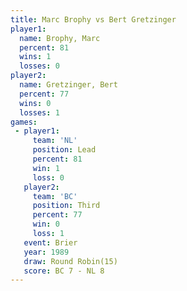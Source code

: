 ```yaml
---
title: Marc Brophy vs Bert Gretzinger
player1:                
  name: Brophy, Marc    
  percent: 81           
  wins: 1               
  losses: 0             
player2:                
  name: Gretzinger, Bert
  percent: 77           
  wins: 0               
  losses: 1             
games:
 - player1:        
     team: 'NL'    
     position: Lead
     percent: 81   
     win: 1        
     loss: 0       
   player2:         
     team: 'BC'     
     position: Third
     percent: 77    
     win: 0         
     loss: 1        
   event: Brier         
   year: 1989           
   draw: Round Robin(15)
   score: BC 7 - NL 8   
---
```

